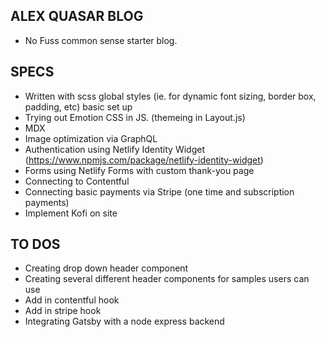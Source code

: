 ## ALEX QUASAR BLOG

- No Fuss common sense starter blog.

## SPECS

- Written with scss global styles (ie. for dynamic font sizing, border box, padding, etc) basic set up
- Trying out Emotion CSS in JS. (themeing in Layout.js)
- MDX
- Image optimization via GraphQL
- Authentication using Netlify Identity Widget (https://www.npmjs.com/package/netlify-identity-widget)
- Forms using Netlify Forms with custom thank-you page
- Connecting to Contentful
- Connecting basic payments via Stripe (one time and subscription payments)
- Implement Kofi on site

## TO DOS

- Creating drop down header component
- Creating several different header components for samples users can use
- Add in contentful hook
- Add in stripe hook
- Integrating Gatsby with a node express backend
